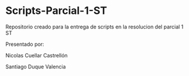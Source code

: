 # Scripts-Parcial-1-ST
Repositorio creado para la entrega de scripts en la resolucion del parcial 1 ST

Presentado por:

Nicolas Cuellar Castrellón

Santiago Duque Valencia
